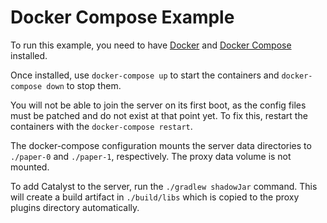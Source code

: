 # Docker Compose Example

To run this example, you need to have [Docker](https://www.docker.com/) and [Docker Compose](https://docs.docker.com/compose/) installed.

Once installed, use `docker-compose up` to start the containers and `docker-compose down` to stop them.

You will not be able to join the server on its first boot,
as the config files must be patched and do not exist at that point yet.
To fix this, restart the containers with the `docker-compose restart`.

The docker-compose configuration mounts the server data directories to `./paper-0` and `./paper-1`, respectively.
The proxy data volume is not mounted.

To add Catalyst to the server, run the `./gradlew shadowJar` command.
This will create a build artifact in `./build/libs` which is copied to the proxy plugins directory automatically.

